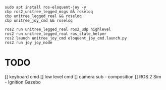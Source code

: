 

```
sudo apt install ros-eloquent-joy -y
cbp ros2_unitree_legged_msgs && roseloq
cbp unitree_legged_real && roseloq
cbp unitree_joy_cmd && roseloq
```

```
ros2 run unitree_legged_real ros2_udp highlevel
ros2 run unitree_legged_real ros_state_helper
ros2 launch unitree_joy_cmd eloquent_joy_cmd.launch.py
ros2 run joy joy_node
```



# TODO
[] keyboard cmd
[] low level cmd
[] camera sub - composition
[] ROS 2 Sim - Ignition Gazebo
